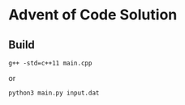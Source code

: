 # Advent of Code Solution

## Build
```
g++ -std=c++11 main.cpp
```
or
```
python3 main.py input.dat
```
